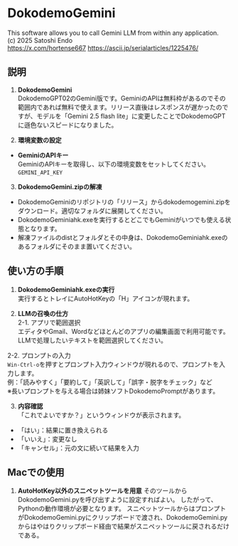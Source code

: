 # DokodemoGemini

This software allows you to call Gemini LLM from within any application.  
(c) 2025 Satoshi Endo  
https://x.com/hortense667
https://ascii.jp/serialarticles/1225476/

## 説明

1. **DokodemoGemini**  
DokodemoGPT02のGemini版です。GeminiのAPIは無料枠があるのでその範囲内であれば無料で使えます。リリース直後はレスポンスが遅かったのですが、モデルを「Gemini 2.5 flash lite」に変更したことでDokodemoGPTに遜色ないスピードになりました。

2. **環境変数の設定**  
- **GeminiのAPIキー**  
  GeminiのAPIキーを取得し、以下の環境変数をセットしてください。  
  `GEMINI_API_KEY`

3. **DokodemoGemini.zipの解凍**
- DokodemoGeminiのリポジトリの「リリース」からdokodemogemini.zipをダウンロード。適切なフォルダに展開してください。
- DokodemoGeminiahk.exeを実行するとどこでもGeminiがいつでも使える状態となります。
- 解凍ファイルのdistとフォルダとその中身は、DokodemoGeminiahk.exeのあるフォルダにそのまま置いてください。

## 使い方の手順

1. **DokodemoGeminiahk.exeの実行**  
実行するとトレイにAutoHotKeyの「H」アイコンが現れます。

2. **LLMの召喚の仕方**  
2-1. アプリで範囲選択  
エディタやGmail、Wordなどほとんどのアプリの編集画面で利用可能です。  
LLMで処理したいテキストを範囲選択してください。

2-2. プロンプトの入力  
`Win-Ctrl-o`を押すとプロンプト入力ウィンドウが現れるので、プロンプトを入力します。  
例：「読みやすく」「要約して」「英訳して」「誤字・脱字をチェック」など  
※長いプロンプトを与える場合は姉妹ソフトDokodemoPromptがあります。

3. **内容確認**  
「これでよいですか？」というウィンドウが表示されます。  
- 「はい」：結果に置き換えられる  
- 「いいえ」：変更なし  
- 「キャンセル」：元の文に続いて結果を入力

## Macでの使用
1. **AutoHotKey以外のスニペットツールを用意**
そのツールからDokodemoGemini.pyを呼び出すように設定すればよい。
したがって、Pythonの動作環境が必要となります。
スニペットツールからはプロンプトがDokodemoGemini.pyにクリップボードで渡され、DokodemoGemini.pyからはやはりクリップボード経由で結果がスニペットツールに戻されるだけである。

